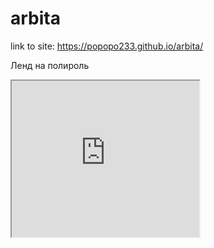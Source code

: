 # arbita
link to site: https://popopo233.github.io/arbita/

Ленд на полироль
<iframe src="https://www.pinterest.ru/" name="iframe985426" width="300px" height="250px" scrolling="auto" frameborder="1" align="center"></iframe>
